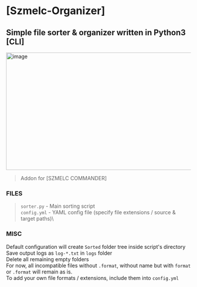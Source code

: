 # [Szmelc-Organizer]
## Simple file sorter & organizer written in Python3 [CLI]

<img src="https://i.imgur.com/kbGY8cK.png" alt="image" width="640" height="320">

> Addon for [SZMELC COMMANDER]

### FILES
> `sorter.py` - Main sorting script\
> `config.yml` - YAML config file (specify file extensions / source & target paths)\

### MISC
Default configuration will create `Sorted` folder tree inside script's directory\
Save output logs as `log-*.txt` in `logs` folder\
Delete all remaining empty folders\
For now, all incompatible files without `.format`, without name but with `format` or `.format` will remain as is.\
To add your own file formats / extensions, include them into `config.yml`
